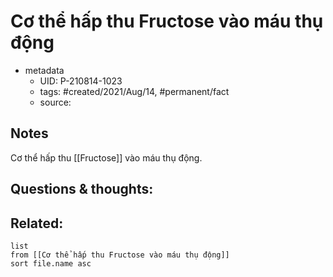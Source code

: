 # Cơ thể hấp thu Fructose vào máu thụ động

- metadata
	- UID: P-210814-1023
	- tags: #created/2021/Aug/14, #permanent/fact 
	- source: 

## Notes
Cơ thể hấp thu [[Fructose]] vào máu thụ động.

## Questions & thoughts:

## Related:
```dataview
list
from [[Cơ thể hấp thu Fructose vào máu thụ động]]
sort file.name asc
```

